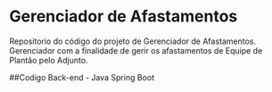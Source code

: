 # Gerenciador de Afastamentos

Repositorio do código do projeto de Gerenciador de Afastamentos. Gerenciador com a finalidade de gerir os afastamentos de Equipe de Plantão pelo Adjunto.

##Codigo Back-end - Java Spring Boot
